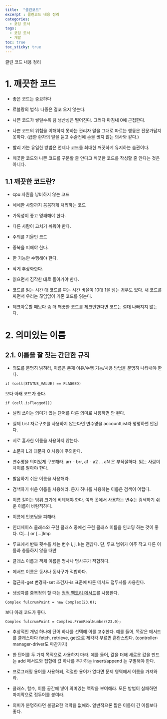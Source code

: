 ```yaml
---
title:  "클린코드"
excerpt : 클린코드 내용 정리
categories:
  - 코딩 도서
tags:
  - 코딩 도서
  - 개발
toc: true
toc_sticky: true
---
```

클린 코드 내용 정리

# 1. 깨끗한 코드

- 좋은 코드는 중요하다

- 르블랑의 법칙: 나중은 결코 오지 않는다.

- 나쁜 코드가 쌓일수록 팀 생산성은 떨어진다. 그러다 마침내 0에 근접한다.

- 나쁜 코드의 위험을 이해하지 못하는 관리자 말을 그대로 따르는 행동은 전문가답지 못하다. 
(급한 환자의 말을 듣고 수술전에 손을 씻지 않는 의사와 같다.)

- 빨리 가는 유일한 방법은 언제나 코드를 최대한 깨끗하게 유지하는 습관이다.

- 깨끗한 코드와 나쁜 코드를 구분할 줄 안다고 깨끗한 코드를 작성할 줄 안다는 것은 아니다.

## 1.1 깨끗한 코드란?  

- cpu 자원을 낭비하지 않는 코드
- 세세한 사항까지 꼼꼼하게 처리하는 코드
- 가독성이 좋고 명쾌해야 한다.
- 다른 사람이 고치기 쉬워야 한다.
- 주의를 기울인 코드
- 중복을 피해야 한다.
- 한 기능만 수행해야 한다.
- 작게 추상화한다.
- 읽으면서 짐작한 대로 돌아가야 한다.

- 코드를 읽는 시간 대 코드를 짜는 시간 비율이 10대 1을 넘는 경우도 있다. 새 코드를 짜면서 우리는 끊임없이 기존 코드를 읽는다.

- 체크아웃할 때보다 좀 더 깨끗한 코드를 체크인한다면 코드는 절대 나빠지지 않는다.


# 2. 의미있는 이름

## 2.1. 이름을 잘 짓는 간단한 규칙

- 의도를 분명히 밝혀라, 이름은 존재 이유/수행 기능/사용 방법을 분명히 나타내야 한다.
```
if (cell[STATUS_VALUE] == FLAGGED)
```
보다 아래 코드가 좋다.
```
if (cell.isFlagged())
```

- 널리 쓰이는 의미가 있는 단어를 다른 의미로 사용하면 안 된다.
- 실제 List 자료구조를 사용하지 않는다면 변수명을 accountList라 명명하면 안된다.
- 서로 흡사한 이름을 사용하지 않는다.
- 소문자 L과 대문자 O 사용에 주의한다.

- 변수명을 의미있게 구분해라. arr - brr, a1 - a2 ... aN 은 부적절하다. 읽는 사람이 차이를 알아야 한다.

- 발음하기 쉬운 이름을 사용해라.

- 검색하기 쉬운 이름을 사용해라. 문자 하나를 사용하는 이름은 검색이 어렵다.
- 이름 길이는 범위 크기에 비례해야 한다. 여러 곳에서 사용하는 변수는 검색하기 쉬운 이름이 바람직하다.

- 이름에 인코딩을 피해라.
- 인터페이스 클래스와 구현 클래스 중에선 구현 클래스 이름을 인코딩 하는 것이 좋다. C[...] or [...]Imp

- 루프에서 반복 횟수를 세는 변수 i, j, k는 괜찮다. 단, 루프 범위가 아주 작고 다른 이름과 충돌하지 않을 때만

- 클래스 이름과 객체 이름은 명사나 명사구가 적합하다.
- 메서드 이름은 동사나 동사구가 적합하다.
- 접근자-get 변경자-set 조건자-is 표준에 따른 메서드 접두사를 사용한다.
- 생성자를 중복정의 할 때는 [정적 팩토리 메서드](https://velog.io/@ljinsk3/%EC%A0%95%EC%A0%81-%ED%8C%A9%ED%86%A0%EB%A6%AC-%EB%A9%94%EC%84%9C%EB%93%9C%EB%8A%94-%EC%99%9C-%EC%82%AC%EC%9A%A9%ED%95%A0%EA%B9%8C)를 사용한다.
```
Complex fulcrumPoint = new Complex(23.0);
```
보다 아래 코드가 좋다.
```
Complex fulcrumPoint = Complex.FromRealNumber(23.0);
```

- 추상적인 개념 하나에 단어 하나를 선택해 이를 고수한다. 예를 들어, 똑같은 메서드를 클래스마다 fetch, retrieve, get으로 제각각 부르면 혼란스럽다. (controller-manager-driver도 마찬가지)

- 한 단어를 두 가지 목적으로 사용하지 마라. 예를 들어, 값을 더해 새로운 값을 만드는 add 메서드와 집합에 값 하나를 추가하는 insert/append 는 구별해야 한다.

- 프로그래밍 용어를 사용하되, 적절한 용어가 없다면 문제 영역에서 이름을 가져와라.

- 클래스, 함수, 이름 공간에 넣어 의미있는 맥락을 부여해라. 모든 방법이 실패하면 마지막으로 접두어를 붙여라.

- 의미가 분명하다면 불필요한 맥락을 없애라. 일반적으론 짧은 이름이 긴 이름보다 좋다. 
